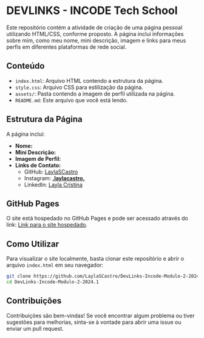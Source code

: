 # DEVLINKS - INCODE Tech School

Este repositório contém a atividade de criação de uma página pessoal utilizando HTML/CSS, conforme proposto. A página inclui informações sobre mim, como meu nome, mini descrição, imagem e links para meus perfis em diferentes plataformas de rede social.

## Conteúdo

- `index.html`: Arquivo HTML contendo a estrutura da página.
- `style.css`: Arquivo CSS para estilização da página.
- `assets/`: Pasta contendo a imagem de perfil utilizada na página.
- `README.md`: Este arquivo que você está lendo.

## Estrutura da Página

A página inclui:

- **Nome:**
- **Mini Descrição:**
- **Imagem de Perfil:**
- **Links de Contato:**
  - GitHub: [LaylaSCastro](https://www.github.com/LaylaSCastro)
  - Instagram: [__.laylacastro.__](https://www.instagram.com/__.laylacastro.__)
  - LinkedIn: [Layla Cristina](https://www.linkedin.com/in/layla-cristina-silva-castro-b665502a8/)

## GitHub Pages

O site está hospedado no GitHub Pages e pode ser acessado através do link: [Link para o site hospedado](inserir_link_aqui).

## Como Utilizar

Para visualizar o site localmente, basta clonar este repositório e abrir o arquivo `index.html` em seu navegador:

```bash
git clone https://github.com/LaylaSCastro/DevLinks-Incode-Modulo-2-2024.1
cd DevLinks-Incode-Modulo-2-2024.1
```

## Contribuições

Contribuições são bem-vindas! Se você encontrar algum problema ou tiver sugestões para melhorias, sinta-se à vontade para abrir uma issue ou enviar um pull request.